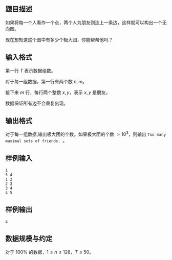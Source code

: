


## 题目描述
如果将每一个人看作一个点，两个人为朋友则连上一条边，这样就可以构出一个无向图。

现在想知道这个图中有多少个极大团，你能帮帮他吗？
## 输入格式
第一行  $T$ 表示数据组数。

对于每一组数据，第一行有两个数 $n,m$。

接下来 $m$ 行，每行两个整数 $x,y$，表示 $x,y$ 是朋友。

数据保证所有边不会重复出现。
## 输出格式
对于每一组数据,输出极大团的个数。如果极大团的个数 $>10^3$，则输出 `Too many maximal sets of friends. `。
## 样例输入
```plain
1
5 4
1 2
2 3
3 4
4 5
```
## 样例输出
```plain
4
```

## 数据规模与约定
对于 $100\%$ 的数据，$1\leq n\leq 128$，$T\leq 50$。